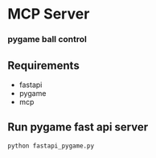 # MCP Server
### pygame ball control

## Requirements
- fastapi
- pygame
- mcp

## Run pygame fast api server
`python fastapi_pygame.py`
